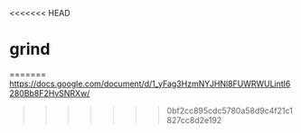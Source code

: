<<<<<<< HEAD
# grind
=======
https://docs.google.com/document/d/1_yFag3HzmNYJHNl8FUWRWULintl6280Bb8F2HvSNRXw/

>>>>>>> 0bf2cc895cdc5780a58d9c4f21c1827cc8d2e192
